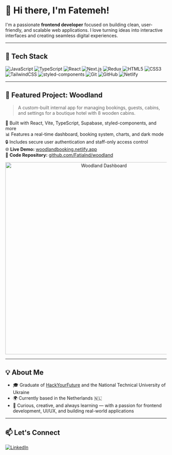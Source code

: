 # 👋 Hi there, I'm Fatemeh!

I'm a passionate **frontend developer** focused on building clean, user-friendly, and scalable web applications. I love turning ideas into interactive interfaces and creating seamless digital experiences.

---

## 🚀 Tech Stack

![JavaScript](https://img.shields.io/badge/-JavaScript-F7DF1E?style=flat&logo=javascript&logoColor=black)
![TypeScript](https://img.shields.io/badge/-TypeScript-3178C6?style=flat&logo=typescript&logoColor=white)
![React](https://img.shields.io/badge/-React-61DAFB?style=flat&logo=react&logoColor=black)
![Next.js](https://img.shields.io/badge/-Next.js-000000?style=flat&logo=nextdotjs&logoColor=white)
![Redux](https://img.shields.io/badge/-Redux-764ABC?style=flat&logo=redux&logoColor=white)
![HTML5](https://img.shields.io/badge/-HTML5-E34F26?style=flat&logo=html5&logoColor=white)
![CSS3](https://img.shields.io/badge/-CSS3-1572B6?style=flat&logo=css3&logoColor=white)
![TailwindCSS](https://img.shields.io/badge/-TailwindCSS-38B2AC?style=flat&logo=tailwind-css&logoColor=white)
![styled-components](https://img.shields.io/badge/-styled--components-db7093?style=flat&logo=styled-components&logoColor=white)
![Git](https://img.shields.io/badge/-Git-F05032?style=flat&logo=git&logoColor=white)
![GitHub](https://img.shields.io/badge/-GitHub-181717?style=flat&logo=github&logoColor=white)
![Netlify](https://img.shields.io/badge/-Netlify-00C7B7?style=flat&logo=netlify&logoColor=white)

---

## 🌲 Featured Project: Woodland

> A custom-built internal app for managing bookings, guests, cabins, and settings for a boutique hotel with 8 wooden cabins.

🔧 Built with React, Vite, TypeScript, Supabase, styled-components, and more  
📊 Features a real-time dashboard, booking system, charts, and dark mode  
🔒 Includes secure user authentication and staff-only access control  
🌐 **Live Demo:** [woodlandbooking.netlify.app](https://woodlandbooking.netlify.app)  
📁 **Code Repository:** [github.com/Fatialnd/woodland](https://github.com/Fatialnd/woodland)

<p align="center">
  <img src="./woodland/public/screenshots/dashboard.png" alt="Woodland Dashboard" width="600"/>
</p>


---

## 💡 About Me

- 🎓 Graduate of [HackYourFuture](https://www.hackyourfuture.net/) and the National Technical University of Ukraine
- 🌍 Currently based in the Netherlands 🇳🇱
- 🧠 Curious, creative, and always learning — with a passion for frontend development, UI/UX, and building real-world applications

---

## 📫 Let's Connect

[![LinkedIn](https://img.shields.io/badge/-LinkedIn-0077B5?style=flat&logo=linkedin&logoColor=white)](https://www.linkedin.com/in/fatemeh-alinejad-250763210/)
